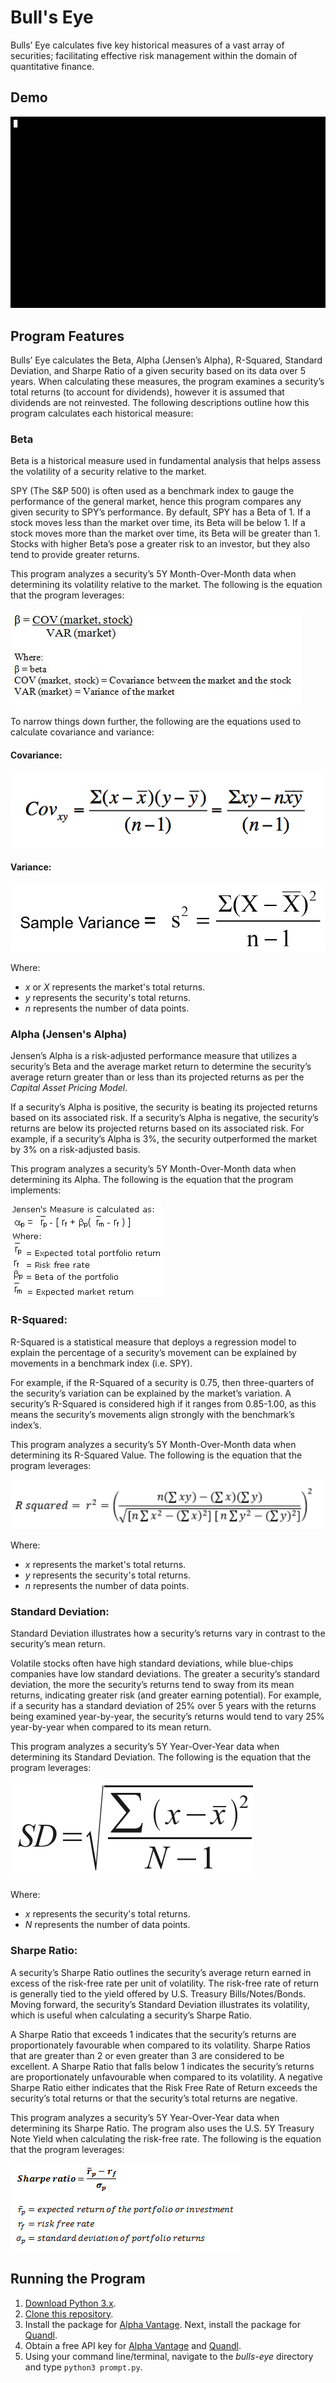 # Bull's Eye

Bulls’ Eye calculates five key historical measures of a vast array of securities; facilitating effective risk management within the domain of quantitative finance.

## Demo

![](demo.gif)

## Program Features

Bulls’ Eye calculates the Beta, Alpha (Jensen’s Alpha), R-Squared, Standard Deviation, and Sharpe Ratio of a given security based on its data over 5 years. When calculating these measures, the program examines a security’s total returns (to account for dividends), however it is assumed that dividends are not reinvested. The following descriptions outline how this program calculates each historical measure:

### Beta

Beta is a historical measure used in fundamental analysis that helps assess the volatility of a security relative to the market.

SPY (The S&P 500) is often used as a benchmark index to gauge the performance of the general market, hence this program compares any given security to SPY’s performance. By default, SPY has a Beta of 1. If a stock moves less than the market over time, its Beta will be below 1. If a stock moves more than the market over time, its Beta will be greater than 1. Stocks with higher Beta’s pose a greater risk to an investor, but they also tend to provide greater returns.

This program analyzes a security’s 5Y Month-Over-Month data when determining its volatility relative to the market. The following is the equation that the program leverages:

![](./imgs/beta.jpg)

To narrow things down further, the following are the equations used to calculate covariance and variance:

#### Covariance:

![](./imgs/covariance.png)

#### Variance:

![](./imgs/variance.png)

Where:

- _x_ or _X_ represents the market's total returns.
- _y_ represents the security's total returns.
- _n_ represents the number of data points.

### Alpha (Jensen's Alpha)

Jensen’s Alpha is a risk-adjusted performance measure that utilizes a security’s Beta and the average market return to determine the security’s average return greater than or less than its projected returns as per the _Capital Asset Pricing Model_.

If a security’s Alpha is positive, the security is beating its projected returns based on its associated risk. If a security’s Alpha is negative, the security’s returns are below its projected returns based on its associated risk. For example, if a security’s Alpha is 3%, the security outperformed the market by 3% on a risk-adjusted basis.

This program analyzes a security’s 5Y Month-Over-Month data when determining its Alpha. The following is the equation that the program implements:

![](./imgs/alpha.gif)

### R-Squared:

R-Squared is a statistical measure that deploys a regression model to explain the percentage of a security’s movement can be explained by movements in a benchmark index (i.e. SPY).

For example, if the R-Squared of a security is 0.75, then three-quarters of the security’s variation can be explained by the market’s variation. A security’s R-Squared is considered high if it ranges from 0.85-1.00, as this means the security’s movements align strongly with the benchmark’s index’s.

This program analyzes a security’s 5Y Month-Over-Month data when determining its R-Squared Value. The following is the equation that the program leverages:

![](./imgs/r-squared.png)

Where:

- _x_ represents the market's total returns.
- _y_ represents the security's total returns.
- _n_ represents the number of data points.

### Standard Deviation:

Standard Deviation illustrates how a security’s returns vary in contrast to the security’s mean return.

Volatile stocks often have high standard deviations, while blue-chips companies have low standard deviations. The greater a security’s standard deviation, the more the security’s returns tend to sway from its mean returns, indicating greater risk (and greater earning potential). For example, if a security has a standard deviation of 25% over 5 years with the returns being examined year-by-year, the security’s returns would tend to vary 25% year-by-year when compared to its mean return.

This program analyzes a security’s 5Y Year-Over-Year data when determining its Standard Deviation. The following is the equation that the program leverages:

![](./imgs/std-dev.png)

Where:

- _x_ represents the security's total returns.
- _N_ represents the number of data points.

### Sharpe Ratio:

A security’s Sharpe Ratio outlines the security’s average return earned in excess of the risk-free rate per unit of volatility. The risk-free rate of return is generally tied to the yield offered by U.S. Treasury Bills/Notes/Bonds. Moving forward, the security’s Standard Deviation illustrates its volatility, which is useful when calculating a security’s Sharpe Ratio.

A Sharpe Ratio that exceeds 1 indicates that the security’s returns are proportionately favourable when compared to its volatility. Sharpe Ratios that are greater than 2 or even greater than 3 are considered to be excellent. A Sharpe Ratio that falls below 1 indicates the security’s returns are proportionately unfavourable when compared to its volatility. A negative Sharpe Ratio either indicates that the Risk Free Rate of Return exceeds the security’s total returns or that the security’s total returns are negative.

This program analyzes a security’s 5Y Year-Over-Year data when determining its Sharpe Ratio. The program also uses the U.S. 5Y Treasury Note Yield when calculating the risk-free rate. The following is the equation that the program leverages:

![](./imgs/sharpe.png)

## Running the Program

1. [Download Python 3.x](https://www.python.org/downloads/).
2. [Clone this repository](https://docs.github.com/en/github/creating-cloning-and-archiving-repositories/cloning-a-repository).
3. Install the package for [Alpha Vantage](https://github.com/RomelTorres/alpha_vantage). Next, install the package for [Quandl](https://github.com/quandl/quandl-python).
4. Obtain a free API key for [Alpha Vantage](https://www.alphavantage.co/support/#api-key) and [Quandl](https://www.quandl.com/sign-up).
5. Using your command line/terminal, navigate to the _bulls-eye_ directory and type `python3 prompt.py`.
